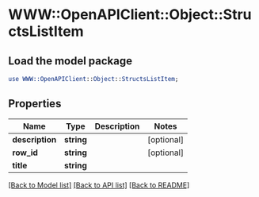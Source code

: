 # WWW::OpenAPIClient::Object::StructsListItem

## Load the model package
```perl
use WWW::OpenAPIClient::Object::StructsListItem;
```

## Properties
Name | Type | Description | Notes
------------ | ------------- | ------------- | -------------
**description** | **string** |  | [optional] 
**row_id** | **string** |  | [optional] 
**title** | **string** |  | 

[[Back to Model list]](../README.md#documentation-for-models) [[Back to API list]](../README.md#documentation-for-api-endpoints) [[Back to README]](../README.md)


